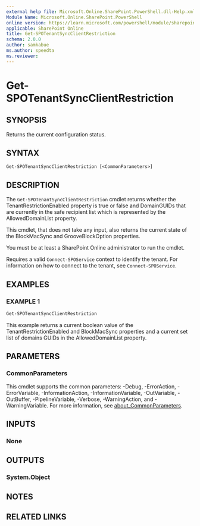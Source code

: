 ```yaml
---
external help file: Microsoft.Online.SharePoint.PowerShell.dll-Help.xml
Module Name: Microsoft.Online.SharePoint.PowerShell
online version: https://learn.microsoft.com/powershell/module/sharepoint-online/get-spotenantsyncclientrestriction
applicable: SharePoint Online
title: Get-SPOTenantSyncClientRestriction
schema: 2.0.0
author: samkabue
ms.author: speedta
ms.reviewer:
---
```


# Get-SPOTenantSyncClientRestriction

## SYNOPSIS

Returns the current configuration status.

## SYNTAX

```
Get-SPOTenantSyncClientRestriction [<CommonParameters>]
```

## DESCRIPTION

The `Get-SPOTenantSyncClientRestriction` cmdlet returns whether the TenantRestrictionEnabled property is true or false and DomainGUIDs that are currently in the safe recipient list which is represented by the AllowedDomainList property.

This cmdlet, that does not take any input, also returns the current state of the BlockMacSync and GrooveBlockOption properties.

You must be at least a SharePoint Online administrator to run the cmdlet.

Requires a valid `Connect-SPOService` context to identify the tenant. For information on how to connect to the tenant, see `Connect-SPOService`.

## EXAMPLES

### EXAMPLE 1

```powershell
Get-SPOTenantSyncClientRestriction
```

This example returns a current boolean value of the TenantRestrictionEnabled and BlockMacSync properties and a current set list of domains GUIDs in the AllowedDomainList property.

## PARAMETERS

### CommonParameters

This cmdlet supports the common parameters: -Debug, -ErrorAction, -ErrorVariable, -InformationAction, -InformationVariable, -OutVariable, -OutBuffer, -PipelineVariable, -Verbose, -WarningAction, and -WarningVariable. For more information, see [about_CommonParameters](https://go.microsoft.com/fwlink/?LinkID=113216).

## INPUTS

### None

## OUTPUTS

### System.Object

## NOTES

## RELATED LINKS

